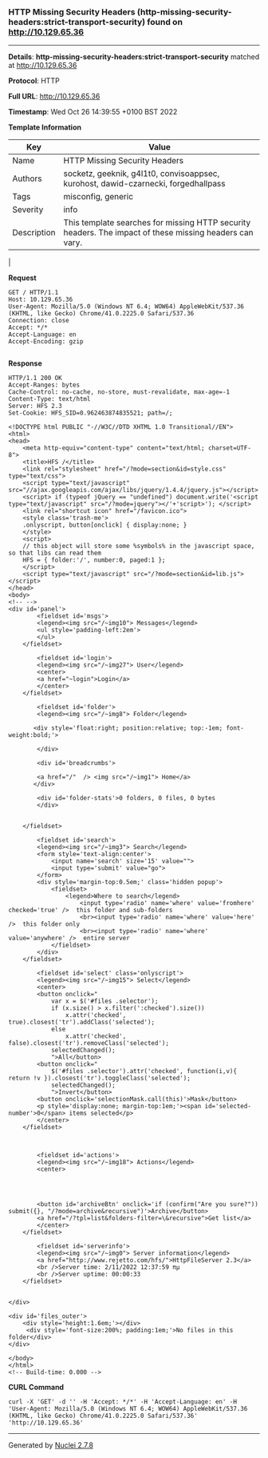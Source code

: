 ### HTTP Missing Security Headers (http-missing-security-headers:strict-transport-security) found on http://10.129.65.36
---
**Details**: **http-missing-security-headers:strict-transport-security**  matched at http://10.129.65.36

**Protocol**: HTTP

**Full URL**: http://10.129.65.36

**Timestamp**: Wed Oct 26 14:39:55 +0100 BST 2022

**Template Information**

| Key | Value |
|---|---|
| Name | HTTP Missing Security Headers |
| Authors | socketz, geeknik, g4l1t0, convisoappsec, kurohost, dawid-czarnecki, forgedhallpass |
| Tags | misconfig, generic |
| Severity | info |
| Description | This template searches for missing HTTP security headers. The impact of these missing headers can vary.
 |

**Request**
```http
GET / HTTP/1.1
Host: 10.129.65.36
User-Agent: Mozilla/5.0 (Windows NT 6.4; WOW64) AppleWebKit/537.36 (KHTML, like Gecko) Chrome/41.0.2225.0 Safari/537.36
Connection: close
Accept: */*
Accept-Language: en
Accept-Encoding: gzip


```

**Response**
```http
HTTP/1.1 200 OK
Accept-Ranges: bytes
Cache-Control: no-cache, no-store, must-revalidate, max-age=-1
Content-Type: text/html
Server: HFS 2.3
Set-Cookie: HFS_SID=0.962463874835521; path=/;

<!DOCTYPE html PUBLIC "-//W3C//DTD XHTML 1.0 Transitional//EN">
<html>
<head>
	<meta http-equiv="content-type" content="text/html; charset=UTF-8">
	<title>HFS /</title>
	<link rel="stylesheet" href="/?mode=section&id=style.css" type="text/css">
	<script type="text/javascript" src="//ajax.googleapis.com/ajax/libs/jquery/1.4.4/jquery.js"></script>
    <script> if (typeof jQuery == "undefined") document.write('<script type="text/javascript" src="/?mode=jquery"></'+'script>'); </script>
	<link rel="shortcut icon" href="/favicon.ico">
	<style class='trash-me'>
	.onlyscript, button[onclick] { display:none; }
	</style>
    <script>
    // this object will store some %symbols% in the javascript space, so that libs can read them
    HFS = { folder:'/', number:0, paged:1 }; 
    </script>
	<script type="text/javascript" src="/?mode=section&id=lib.js"></script>
</head>
<body>
<!-- -->
<div id='panel'>
    	<fieldset id='msgs'>
		<legend><img src="/~img10"> Messages</legend>
		<ul style='padding-left:2em'>
		</ul>
	</fieldset>

    	<fieldset id='login'>
		<legend><img src="/~img27"> User</legend>
		<center>
		<a href="~login">Login</a>
		</center>
	</fieldset>                                       

    	<fieldset id='folder'>
		<legend><img src="/~img8"> Folder</legend>

       <div style='float:right; position:relative; top:-1em; font-weight:bold;'>
		
		</div>

		<div id='breadcrumbs'>
		
		<a href="/"  /> <img src="/~img1"> Home</a>
       </div>
        
		<div id='folder-stats'>0 folders, 0 files, 0 bytes
		</div>
		
		
	</fieldset>

    	<fieldset id='search'>
		<legend><img src="/~img3"> Search</legend>
		<form style='text-align:center'>
			<input name='search' size='15' value="">
			<input type='submit' value="go">
		</form>
		<div style='margin-top:0.5em;' class='hidden popup'>
			<fieldset>
				<legend>Where to search</legend>
					<input type='radio' name='where' value='fromhere' checked='true' />  this folder and sub-folders
					<br><input type='radio' name='where' value='here' />  this folder only
					<br><input type='radio' name='where' value='anywhere' />  entire server
			</fieldset>
		</div>
	</fieldset>

    	<fieldset id='select' class='onlyscript'>
		<legend><img src="/~img15"> Select</legend>
		<center>
    	<button onclick="
            var x = $('#files .selector');
            if (x.size() > x.filter(':checked').size())
                x.attr('checked', true).closest('tr').addClass('selected');
			else
                x.attr('checked', false).closest('tr').removeClass('selected');
			selectedChanged();
			">All</button>
    	<button onclick="
            $('#files .selector').attr('checked', function(i,v){ return !v }).closest('tr').toggleClass('selected');
			selectedChanged();
            ">Invert</button>
    	<button onclick='selectionMask.call(this)'>Mask</button>
		<p style='display:none; margin-top:1em;'><span id='selected-number'>0</span> items selected</p>
		</center>
	</fieldset>

    	

    	<fieldset id='actions'>
		<legend><img src="/~img18"> Actions</legend>
		<center>
		
		
		
		
		<button id='archiveBtn' onclick='if (confirm("Are you sure?")) submit({}, "/?mode=archive&recursive")'>Archive</button>
		<a href="/?tpl=list&folders-filter=\&recursive">Get list</a>
		</center>
	</fieldset>

    	<fieldset id='serverinfo'>
		<legend><img src="/~img0"> Server information</legend>
		<a href="http://www.rejetto.com/hfs/">HttpFileServer 2.3</a>
		<br />Server time: 2/11/2022 12:37:59 πμ
		<br />Server uptime: 00:00:33
	</fieldset>


</div>

<div id='files_outer'>
	<div style='height:1.6em;'></div>  
	 <div style='font-size:200%; padding:1em;'>No files in this folder</div> 
</div>

</body>
</html>
<!-- Build-time: 0.000 -->

```


**CURL Command**
```
curl -X 'GET' -d '' -H 'Accept: */*' -H 'Accept-Language: en' -H 'User-Agent: Mozilla/5.0 (Windows NT 6.4; WOW64) AppleWebKit/537.36 (KHTML, like Gecko) Chrome/41.0.2225.0 Safari/537.36' 'http://10.129.65.36'
```
---
Generated by [Nuclei 2.7.8](https://github.com/projectdiscovery/nuclei)